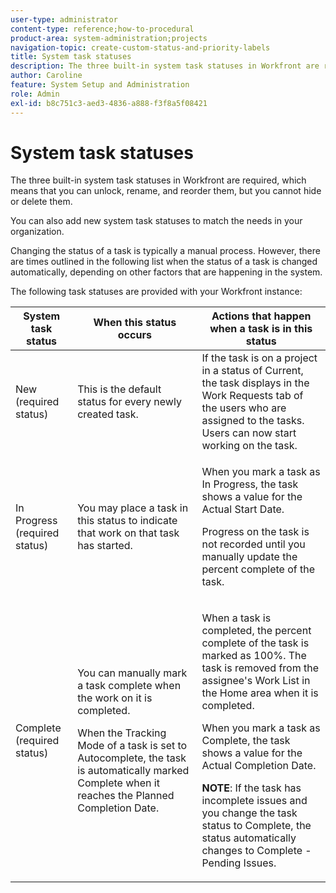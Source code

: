 ```yaml
---
user-type: administrator
content-type: reference;how-to-procedural
product-area: system-administration;projects
navigation-topic: create-custom-status-and-priority-labels
title: System task statuses
description: The three built-in system task statuses in Workfront are required, which means that you can unlock, rename, and reorder them, but you cannot hide or delete them. You can also add new system task statuses to match the needs in your organization. Changing the status of a task is typically a manual process, but sometimes the status of a task is changed automatically, depending on other factors that are happening in the system.
author: Caroline
feature: System Setup and Administration
role: Admin
exl-id: b8c751c3-aed3-4836-a888-f3f8a5f08421
---
```

# System task statuses

The three built-in system task statuses in Workfront are required, which means that you can unlock, rename, and reorder them, but you cannot hide or delete them.

You can also add new system task statuses to match the needs in your organization.

Changing the status of a task is typically a manual process. However, there are times outlined in the following list when the status of a task is changed automatically, depending on other factors that are happening in the system.

The following task statuses are provided with your Workfront instance:

<table style="table-layout:auto"> 
 <col> 
 <col> 
 <col> 
 <thead> 
  <tr> 
   <th>System task status</th> 
   <th>When this status occurs</th> 
   <th>Actions that happen when a task is in this status</th> 
  </tr> 
 </thead> 
 <tbody> 
  <tr> 
   <td>New (required status)</td> 
   <td>This is the default status for every newly created task.</td> 
   <td>If the task is on a project in a status of Current, the task displays in the Work Requests tab of the users who are assigned to the tasks. Users can now start working on the task.</td> 
  </tr> 
  <tr> 
   <td>In Progress (required status)</td> 
   <td>You may place a task in this status to indicate that work on that task has started.</td> 
   <td> <p>When you mark a task as In Progress, the task shows a value for the Actual Start Date.</p> <p>Progress on the task is not recorded until you manually update the percent complete of the task.</p> </td> 
  </tr> 
  <tr> 
   <td>Complete (required status)</td> 
   <td> <p>You can manually mark a task complete when the work on it is completed.</p> <p>When the Tracking Mode of a task is set to Autocomplete, the task is automatically marked Complete when it reaches the Planned Completion Date.</p> </td> 
   <td> <p>When a task is completed, the percent complete of the task is marked as 100%. The task is removed from the assignee's Work List in the Home area when it is completed.</p> <p>When you mark a task as Complete, the task shows a value for the Actual Completion Date.</p> <p><b>NOTE</b>: If the task has incomplete issues and you change the task status to Complete, the status automatically changes to Complete - Pending Issues.</p> </td> 
  </tr> 
 </tbody> 
</table>
